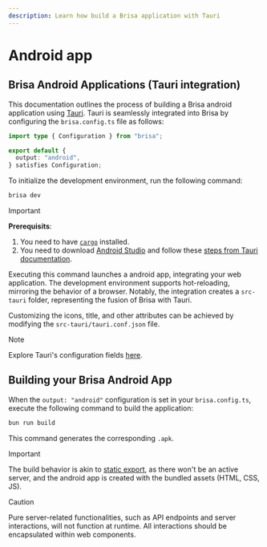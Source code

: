 ```yaml
---
description: Learn how build a Brisa application with Tauri
---
```


# Android app

## Brisa Android Applications (Tauri integration)

This documentation outlines the process of building a Brisa android application using [Tauri](https://tauri.app/). Tauri is seamlessly integrated into Brisa by configuring the `brisa.config.ts` file as follows:

```ts
import type { Configuration } from "brisa";

export default {
  output: "android",
} satisfies Configuration;
```

To initialize the development environment, run the following command:

```sh
brisa dev
```

> [!IMPORTANT]
>
> **Prerequisits**: 
> 1. You need to have [`cargo`](https://doc.rust-lang.org/cargo/getting-started/installation.html) installed.
> 2. You need to download [Android Studio](https://developer.android.com/studio) and follow these [steps from Tauri documentation](https://tauri.app/guides/prerequisites/#android). 

Executing this command launches a android app, integrating your web application. The development environment supports hot-reloading, mirroring the behavior of a browser. Notably, the integration creates a `src-tauri` folder, representing the fusion of Brisa with Tauri.

Customizing the icons, title, and other attributes can be achieved by modifying the `src-tauri/tauri.conf.json` file.

> [!NOTE]
>
> Explore Tauri's configuration fields [here](https://tauri.app/api/config).

## Building your Brisa Android App

When the `output: "android"` configuration is set in your `brisa.config.ts`, execute the following command to build the application:

```sh
bun run build
```

This command generates the corresponding `.apk`.

> [!IMPORTANT]
>
> The build behavior is akin to [static export](/building-your-application/building/static-site-app), as there won't be an active server, and the android app is created with the bundled assets (HTML, CSS, JS).

> [!CAUTION]
>
> Pure server-related functionalities, such as API endpoints and server interactions, will not function at runtime. All interactions should be encapsulated within web components.
